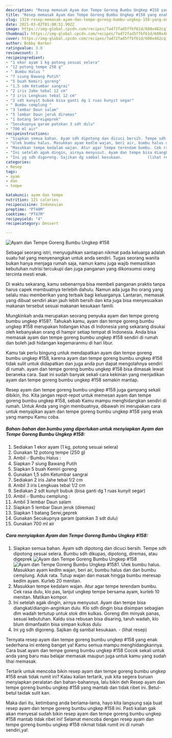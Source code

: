 ```yaml
---
description: "Resep memasak Ayam dan Tempe Goreng Bumbu Ungkep #158 yang enak dan Mudah Dibuat"
title: "Resep memasak Ayam dan Tempe Goreng Bumbu Ungkep #158 yang enak dan Mudah Dibuat"
slug: 1319-resep-memasak-ayam-dan-tempe-goreng-bumbu-ungkep-158-yang-enak-dan-mudah-dibuat
date: 2021-03-02T01:08:51.992Z
image: https://img-global.cpcdn.com/recipes/7ad72fad5ffbf61d/680x482cq70/ayam-dan-tempe-goreng-bumbu-ungkep-158-foto-resep-utama.jpg
thumbnail: https://img-global.cpcdn.com/recipes/7ad72fad5ffbf61d/680x482cq70/ayam-dan-tempe-goreng-bumbu-ungkep-158-foto-resep-utama.jpg
cover: https://img-global.cpcdn.com/recipes/7ad72fad5ffbf61d/680x482cq70/ayam-dan-tempe-goreng-bumbu-ungkep-158-foto-resep-utama.jpg
author: Bobby Barber
ratingvalue: 3.8
reviewcount: 3
recipeingredient:
- "1 ekor ayam 1 kg potong sesuai selera"
- "12 potong tempe 250 g"
- " Bumbu Halus "
- "7 siung Bawang Putih"
- "5 buah Kemiri goreng"
- "1,5 sdm Ketumbar sangrai"
- "2 iris Jahe tebal 12 cm"
- "3 iris Lengkuas tebal 12 cm"
- "2 sdt kunyit bubuk bisa ganti dg 1 ruas kunyit segar"
- " Bumbu cemplung "
- "3 lembar Daun salam"
- "5 lembar Daun jeruk diremas"
- "1 batang Sereigeprek"
- "Secukupnya garam patokan 3 sdt dulu"
- "700 ml air"
recipeinstructions:
- "Siapkan semua bahan. Ayam sdh dipotong dan dicuci bersih. Tempe sdh dipotong sesuai selera. Bumbu sdh dikupas, dipotong, diremas, atau digeprek"
- "Ulek bumbu halus. Masukkan ayam kedlm wajan, beri air, bumbu halus dan dan bumbu cemplung. Aduk rata. Tutup wajan dan masak hingga bumbu meresap kedlm ayam. Kurleb 20 menitan."
- "Masukkan tempe kedalam wajan. Atur agar tempe terendam bumbu. Cek rasa dulu, klo pas, lanjut ungkep tempe bersama ayam, kurleb 10 menitan. Matikan kompor."
- "Ini setelah agak dingin, airnya menyusut. Ayam dan tempe bisa diangkat/diangin-anginkan dulu. Klo sdh dingin bisa disimpan sebagian dlm wadah tertutup untuk stok dlm kulkas. Goreng dlm minyak panas, sesuai kebutuhan. Kaldu sisa rebusan bisa disaring, taruh wadah, klo blum dimanfaatin bisa simpan kulkas dulu"
- "Ini yg sdh digoreng. Sajikan dg sambal kesukaan.           (lihat resep)"
categories:
- Resep
tags:
- ayam
- dan
- tempe

katakunci: ayam dan tempe 
nutrition: 121 calories
recipecuisine: Indonesian
preptime: "PT40M"
cooktime: "PT47M"
recipeyield: "4"
recipecategory: Dessert

---
```



![Ayam dan Tempe Goreng Bumbu Ungkep #158](https://img-global.cpcdn.com/recipes/7ad72fad5ffbf61d/680x482cq70/ayam-dan-tempe-goreng-bumbu-ungkep-158-foto-resep-utama.jpg)

Sebagai seorang istri, menyuguhkan santapan nikmat pada keluarga adalah suatu hal yang menyenangkan untuk anda sendiri. Tugas seorang  wanita bukan hanya menjaga rumah saja, namun kamu juga wajib memastikan kebutuhan nutrisi tercukupi dan juga panganan yang dikonsumsi orang tercinta mesti enak.

Di waktu  sekarang, kamu sebenarnya bisa membeli panganan praktis tanpa harus capek membuatnya terlebih dahulu. Namun ada juga lho orang yang selalu mau memberikan yang terbaik bagi keluarganya. Lantaran, memasak yang dibuat sendiri akan jauh lebih bersih dan kita juga bisa menyesuaikan makanan tersebut sesuai makanan kesukaan famili. 



Mungkinkah anda merupakan seorang penyuka ayam dan tempe goreng bumbu ungkep #158?. Tahukah kamu, ayam dan tempe goreng bumbu ungkep #158 merupakan hidangan khas di Indonesia yang sekarang disukai oleh kebanyakan orang di hampir setiap tempat di Indonesia. Anda bisa memasak ayam dan tempe goreng bumbu ungkep #158 sendiri di rumah dan boleh jadi hidangan kegemaranmu di hari libur.

Kamu tak perlu bingung untuk mendapatkan ayam dan tempe goreng bumbu ungkep #158, karena ayam dan tempe goreng bumbu ungkep #158 tidak sulit untuk didapatkan dan juga anda pun dapat mengolahnya sendiri di rumah. ayam dan tempe goreng bumbu ungkep #158 bisa dimasak lewat beraneka cara. Saat ini sudah banyak sekali cara kekinian yang menjadikan ayam dan tempe goreng bumbu ungkep #158 semakin mantap.

Resep ayam dan tempe goreng bumbu ungkep #158 juga gampang sekali dibikin, lho. Kita jangan repot-repot untuk memesan ayam dan tempe goreng bumbu ungkep #158, sebab Kamu mampu menghidangkan sendiri di rumah. Untuk Anda yang ingin membuatnya, dibawah ini merupakan cara untuk menyajikan ayam dan tempe goreng bumbu ungkep #158 yang enak yang mampu Kamu coba.

<!--inarticleads1-->

##### Bahan-bahan dan bumbu yang diperlukan untuk menyiapkan Ayam dan Tempe Goreng Bumbu Ungkep #158:

1. Sediakan 1 ekor ayam (1 kg, potong sesuai selera)
1. Gunakan 12 potong tempe (250 g)
1. Ambil  ✅Bumbu Halus :
1. Siapkan 7 siung Bawang Putih
1. Siapkan 5 buah Kemiri goreng
1. Gunakan 1,5 sdm Ketumbar sangrai
1. Sediakan 2 iris Jahe tebal 1/2 cm
1. Ambil 3 iris Lengkuas tebal 1/2 cm
1. Sediakan 2 sdt kunyit bubuk (bisa ganti dg 1 ruas kunyit segar)
1. Ambil  ✅Bumbu cemplung :
1. Ambil 3 lembar Daun salam
1. Siapkan 5 lembar Daun jeruk (diremas)
1. Siapkan 1 batang Serei,geprek
1. Gunakan Secukupnya garam (patokan 3 sdt dulu)
1. Gunakan 700 ml air




<!--inarticleads2-->

##### Cara menyiapkan Ayam dan Tempe Goreng Bumbu Ungkep #158:

1. Siapkan semua bahan. Ayam sdh dipotong dan dicuci bersih. Tempe sdh dipotong sesuai selera. Bumbu sdh dikupas, dipotong, diremas, atau digeprek
<img src="https://img-global.cpcdn.com/steps/77bb3e7d65a40a41/160x128cq70/ayam-dan-tempe-goreng-bumbu-ungkep-158-langkah-memasak-1-foto.jpg" alt="Ayam dan Tempe Goreng Bumbu Ungkep #158"><img src="https://img-global.cpcdn.com/steps/cd2ffe37f5638bd9/160x128cq70/ayam-dan-tempe-goreng-bumbu-ungkep-158-langkah-memasak-1-foto.jpg" alt="Ayam dan Tempe Goreng Bumbu Ungkep #158">1. Ulek bumbu halus. Masukkan ayam kedlm wajan, beri air, bumbu halus dan dan bumbu cemplung. Aduk rata. Tutup wajan dan masak hingga bumbu meresap kedlm ayam. Kurleb 20 menitan.
1. Masukkan tempe kedalam wajan. Atur agar tempe terendam bumbu. Cek rasa dulu, klo pas, lanjut ungkep tempe bersama ayam, kurleb 10 menitan. Matikan kompor.
1. Ini setelah agak dingin, airnya menyusut. Ayam dan tempe bisa diangkat/diangin-anginkan dulu. Klo sdh dingin bisa disimpan sebagian dlm wadah tertutup untuk stok dlm kulkas. Goreng dlm minyak panas, sesuai kebutuhan. Kaldu sisa rebusan bisa disaring, taruh wadah, klo blum dimanfaatin bisa simpan kulkas dulu
1. Ini yg sdh digoreng. Sajikan dg sambal kesukaan. -           (lihat resep)




Ternyata resep ayam dan tempe goreng bumbu ungkep #158 yang enak sederhana ini enteng banget ya! Kamu semua mampu menghidangkannya. Cara buat ayam dan tempe goreng bumbu ungkep #158 Cocok sekali untuk anda yang baru mau belajar memasak maupun juga untuk kamu yang sudah lihai memasak.

Tertarik untuk mencoba bikin resep ayam dan tempe goreng bumbu ungkep #158 enak tidak rumit ini? Kalau kalian tertarik, yuk kita segera buruan menyiapkan peralatan dan bahan-bahannya, lalu bikin deh Resep ayam dan tempe goreng bumbu ungkep #158 yang mantab dan tidak ribet ini. Betul-betul taidak sulit kan. 

Maka dari itu, ketimbang anda berlama-lama, hayo kita langsung saja buat resep ayam dan tempe goreng bumbu ungkep #158 ini. Pasti kalian gak akan menyesal sudah bikin resep ayam dan tempe goreng bumbu ungkep #158 mantab tidak ribet ini! Selamat mencoba dengan resep ayam dan tempe goreng bumbu ungkep #158 nikmat tidak rumit ini di rumah sendiri,ya!.

